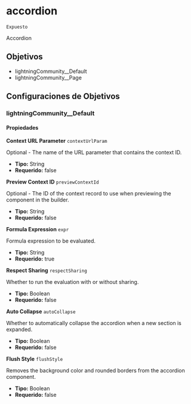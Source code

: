 # accordion

`Expuesto`

Accordion

## Objetivos
- lightningCommunity__Default
- lightningCommunity__Page

## Configuraciones de Objetivos

### lightningCommunity__Default

#### Propiedades

**Context URL Parameter** `contextUrlParam`

Optional - The name of the URL parameter that contains the context ID.

- **Tipo:** String
- **Requerido:** false

**Preview Context ID** `previewContextId`

Optional - The ID of the context record to use when previewing the component in the builder.

- **Tipo:** String
- **Requerido:** false

**Formula Expression** `expr`

Formula expression to be evaluated.

- **Tipo:** String
- **Requerido:** true

**Respect Sharing** `respectSharing`

Whether to run the evaluation with or without sharing.

- **Tipo:** Boolean
- **Requerido:** false

**Auto Collapse** `autoCollapse`

Whether to automatically collapse the accordion when a new section is expanded.

- **Tipo:** Boolean
- **Requerido:** false

**Flush Style** `flushStyle`

Removes the background color and rounded borders from the accordion component.

- **Tipo:** Boolean
- **Requerido:** false